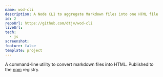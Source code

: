 ```yaml
---
name: wod-cli
description: A Node CLI to aggregate Markdown files into one HTML file.
id: 2
repoUrl: https://github.com/dtjv/wod-cli
liveUrl:
tech:
  - js
screenshot:
feature: false
template: project
---
```


<!-- intro -->

A command-line utility to convert markdown files into HTML. Published to the
[npm](https://www.npmjs.com/package/@dtjv/wod-cli) registry.

<!-- intro -->
